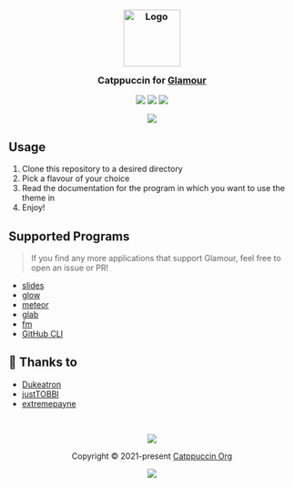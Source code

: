 <h3 align="center">
	<img src="https://raw.githubusercontent.com/catppuccin/catppuccin/main/assets/logos/exports/1544x1544_circle.png" width="100" alt="Logo"/><br/>
	<img src="https://raw.githubusercontent.com/catppuccin/catppuccin/main/assets/misc/transparent.png" height="30" width="0px"/>
	Catppuccin for <a href="https://github.com/charmbracelet/glamour">Glamour</a>
	<img src="https://raw.githubusercontent.com/catppuccin/catppuccin/main/assets/misc/transparent.png" height="30" width="0px"/>
</h3>

<p align="center">
	<a href="https://github.com/catppuccin/glamour/stargazers"><img src="https://img.shields.io/github/stars/catppuccin/glamour?colorA=363a4f&colorB=b7bdf8&style=for-the-badge"></a>
	<a href="https://github.com/catppuccin/glamour/issues"><img src="https://img.shields.io/github/issues/catppuccin/glamour?colorA=363a4f&colorB=f5a97f&style=for-the-badge"></a>
	<a href="https://github.com/catppuccin/glamour/contributors"><img src="https://img.shields.io/github/contributors/catppuccin/glamour?colorA=363a4f&colorB=a6da95&style=for-the-badge"></a>
</p>

<p align="center">
	<img src="https://raw.githubusercontent.com/catppuccin/glamour/main/assets/res.webp"/>
</p>

## Usage

1. Clone this repository to a desired directory
2. Pick a flavour of your choice
3. Read the documentation for the program in which you want to use the theme in
4. Enjoy!

## Supported Programs

> If you find any more applications that support Glamour, feel free to open an issue or PR!

- [slides](https://github.com/maaslalani/slides)
- [glow](https://github.com/charmbracelet/glow)
- [meteor](https://github.com/odpf/meteor)
- [glab](https://gitlab.com/gitlab-org/cli)
- [fm](https://github.com/knipferrc/fm)
- [GitHub CLI](https://github.com/cli/cli)

## 💝 Thanks to

- [Dukeatron](https://github.com/Dukeatron)
- [justTOBBI](https://github.com/justTOBBI)
- [extremepayne](https://github.com/extremepayne)

&nbsp;

<p align="center">
	<img src="https://raw.githubusercontent.com/catppuccin/catppuccin/main/assets/footers/gray0_ctp_on_line.svg?sanitize=true" />
</p>

<p align="center">
	Copyright &copy; 2021-present <a href="https://github.com/catppuccin" target="_blank">Catppuccin Org</a>
</p>

<p align="center">
	<a href="https://github.com/catppuccin/catppuccin/blob/main/LICENSE"><img src="https://img.shields.io/static/v1.svg?style=for-the-badge&label=License&message=MIT&logoColor=d9e0ee&colorA=363a4f&colorB=b7bdf8"/></a>
</p>